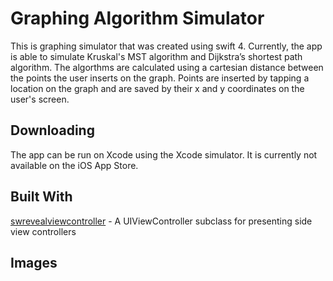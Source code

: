 # Graphing Algorithm Simulator

This is graphing simulator that was created using swift 4. Currently, the app is able to simulate Kruskal's MST algorithm and Dijkstra’s shortest path algorithm. The algorthms are calculated using a cartesian distance between the points the user inserts on the graph. Points are inserted by tapping a location on the graph and are saved by their x and y coordinates on the user's screen. 

## Downloading

The app can be run on Xcode using the Xcode simulator. It is currently not available on the iOS App Store.

## Built With

 [swrevealviewcontroller](https://github.com/John-Lluch/SWRevealViewController) - A UIViewController subclass for presenting side view controllers 

## Images
